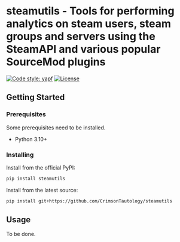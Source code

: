 # steamutils - Tools for performing analytics on steam users, steam groups and servers using the SteamAPI and various popular SourceMod plugins

[![Code style: yapf](https://img.shields.io/badge/code%20style-yapf-blue)](https://github.com/google/yapf)
[![License](https://img.shields.io/github/license/CrimsonTautology/steamutils)](https://github.com/CrimsonTautology/steamutils/blob/master/LICENSE)

## Getting Started

### Prerequisites

Some prerequisites need to be installed.

- Python 3.10+

### Installing

Install from the official PyPI:

```sh
pip install steamutils
```

Install from the latest source:

```sh
pip install git+https://github.com/CrimsonTautology/steamutils
```

## Usage

To be done.
